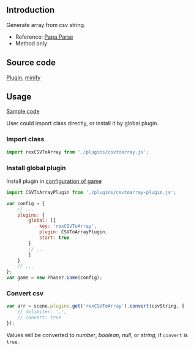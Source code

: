 ## Introduction

Generate array from csv string.

- Reference: [Papa Parse](https://www.papaparse.com/)
- Method only

## Source code

[Plugin](https://github.com/rexrainbow/phaser3-rex-notes/blob/master/plugins/csvtoarray-plugin.js), [minify](https://github.com/rexrainbow/phaser3-rex-notes/blob/master/dist/rexcsvtoarrayplugin.min.js)

## Usage

[Sample code](https://github.com/rexrainbow/phaser3-rex-notes/tree/master/examples/csv-to-array)

User could import class directly, or install it by global plugin.

### Import class

```javascript
import rexCSVToArray from './plugins/csvtoarray.js';
```

### Install global plugin

Install plugin in [configuration of game](game.md#configuration)

```javascript
import CSVToArrayPlugin from './plugins/csvtoarray-plugin.js';

var config = {
    // ...
    plugins: {
        global: [{
            key: 'rexCSVToArray',
            plugin: CSVToArrayPlugin,
            start: true
        }
        // ...
        ]
    }
    // ...
};
var game = new Phaser.Game(config);
```

### Convert csv

```javascript
var arr = scene.plugins.get('rexCSVToArray').convert(csvString, {
    // delimiter: ',',
    // convert: true
});
```

Values will be converted to *number*, *boolean*, *null*, or *string*, if `convert` is `true`.